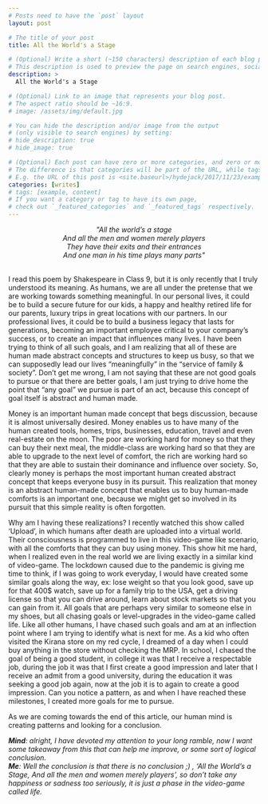 ```yaml
---
# Posts need to have the `post` layout
layout: post

# The title of your post
title: All the World's a Stage

# (Optional) Write a short (~150 characters) description of each blog post.
# This description is used to preview the page on search engines, social media, etc.
description: >
  All the World's a Stage

# (Optional) Link to an image that represents your blog post.
# The aspect ratio should be ~16:9.
# image: /assets/img/default.jpg

# You can hide the description and/or image from the output
# (only visible to search engines) by setting:
# hide_description: true
# hide_image: true

# (Optional) Each post can have zero or more categories, and zero or more tags.
# The difference is that categories will be part of the URL, while tags will not.
# E.g. the URL of this post is <site.baseurl>/hydejack/2017/11/23/example-content/
categories: [writes]
# tags: [example, content]
# If you want a category or tag to have its own page,
# check out `_featured_categories` and `_featured_tags` respectively.
---
```


<div align="center"><i>"All the world’s a stage<br>
And all the men and women merely players<br>
They have their exits and their entrances<br>
And one man in his time plays many parts"<br><br></i></div>

I read this poem by Shakespeare in Class 9, but it is only recently that I truly understood its meaning. As humans, we are all under the pretense that we are working towards something meaningful. In our personal lives, it could be to build a secure future for our kids, a happy and healthy retired life for our parents, luxury trips in great locations with our partners. In our professional lives, it could be to build a business legacy that lasts for generations, becoming an important employee critical to your company’s success, or to create an impact that influences many lives. I have been trying to think of all such goals, and I am realizing that all of these are human made abstract concepts and structures to keep us busy, so that we can supposedly lead our lives “meaningfully” in the “service of family & society”. Don’t get me wrong, I am not saying that these are not good goals to pursue or that there are better goals, I am just trying to drive home the point that “any goal” we pursue is part of an act, because this concept of goal itself is abstract and human made.

Money is an important human made concept that begs discussion, because it is almost universally desired. Money enables us to have many of the human created tools, homes, trips, businesses, education, travel and even real-estate on the moon. The poor are working hard for money so that they can buy their next meal, the middle-class are working hard so that they are able to upgrade to the next level of comfort, the rich are working hard so that they are able to sustain their dominance and influence over society. So, clearly money is perhaps the most important human created abstract concept that keeps everyone busy in its pursuit. This realization that money is an abstract human-made concept that enables us to buy human-made comforts is an important one, because we might get so involved in its pursuit that this simple reality is often forgotten.

Why am I having these realizations?
I recently watched this show called ‘Upload’, in which humans after death are uploaded into a virtual world. Their consciousness is programmed to live in this video-game like scenario, with all the comforts that they can buy using money. This show hit me hard, when I realized even in the real world we are living exactly in a similar kind of video-game.
The lockdown caused due to the pandemic is giving me time to think, if I was going to work everyday, I would have created some similar goals along the way,  ex: lose weight so that you look good, save up for that 400$ watch, save up for a family trip to the USA, get a driving license so that you can drive around, learn about stock markets so that you can gain from it. All goals that are perhaps very similar to someone else in my shoes, but all chasing goals or level-upgrades in the video-game called life.
Like all other humans, I have chased such goals and am at an inflection point where I am trying to identify what is next for me. As a kid who often visited the Kirana store on my red cycle, I dreamed of a day when I could buy anything in the store without checking the MRP. In school, I chased the goal of being a good student, in college it was that I receive a  respectable job, during the job it was that I first create a good impression and later that I receive an admit from a good university, during the education it was seeking a good job again, now at the job it is to again to create a good impression. Can you notice a pattern, as and when I have reached these milestones, I created more goals for me to pursue. 

As we are coming towards the end of this article, our human mind is creating patterns and looking for a conclusion.

<i>**Mind**: alright, I have devoted my attention to your long ramble, now I want some takeaway from this that can help me improve, or some sort of logical conclusion. <br>
**Me**: Well the conclusion is that there is no conclusion ;) , ‘All the World’s a Stage, And all the men and women merely players’, so don’t take any happiness or sadness too seriously, it is just a phase in the video-game called life.</i>
